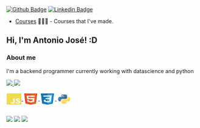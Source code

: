 [![Github Badge](https://img.shields.io/badge/-Github-000?style=flat-square&logo=Github&logoColor=white&link=https://github.com/ajsalmeida)](https://github.com/ajsalmeida)
[![Linkedin Badge](https://img.shields.io/badge/-LinkedIn-blue?style=flat-square&logo=Linkedin&logoColor=white&link=/)](https://www.linkedin.com/in/antoniojosealmeida/)



- [Courses](https://drive.google.com/drive/folders/19nZCwHbRNV9DWRKBPRLhHgDJcxZgaj7s?usp=sharing) 👨🏼‍🏫 - Courses that I've made.
## Hi, I'm Antonio José! :D 

### About me
I'm a backend programmer currently working with datascience and python
 <div>
  <a href="https://github.com/ajsalmeida">
  <img height="180em" src="https://github-readme-stats.vercel.app/api?username=ajsalmeida&show_icons=true&theme=dracula&include_all_commits=true&count_private=true"/>
  <img height="180em" src="https://github-readme-stats.vercel.app/api/top-langs/?username=ajsalmeida&layout=compact&langs_count=7&theme=dracula"/>
</div>
<div style="display: inline_block"><br>
  <img align="center" alt="ajsalmeida-Js" height="30" width="40" src="https://raw.githubusercontent.com/devicons/devicon/master/icons/javascript/javascript-plain.svg">
  <img align="center" alt="ajsalmeida-HTML" height="30" width="40" src="https://raw.githubusercontent.com/devicons/devicon/master/icons/html5/html5-original.svg">
  <img align="center" alt="ajsalmeida-CSS" height="30" width="40" src="https://raw.githubusercontent.com/devicons/devicon/master/icons/css3/css3-original.svg">
  <img align="center" alt="ajsalmeida-Python" height="30" width="40" src="https://raw.githubusercontent.com/devicons/devicon/master/icons/python/python-original.svg">
</div>
  
  ##
 
<div> 
  <a href="https://discord.gg/pDbY76q8Qf" target="_blank"><img src="https://img.shields.io/badge/Discord-7289DA?style=for-the-badge&logo=discord&logoColor=white" target="_blank"></a> 
  <a href = "mailto:ajsalmeida@hotmail.com"><img src="https://img.shields.io/badge/-MAIL-%23333?style=for-the-badge&logo=gmail&logoColor=white" target="_blank"></a>
  <a href="https://www.linkedin.com/in/antoniojosealmeida" target="_blank"><img src="https://img.shields.io/badge/-LinkedIn-%230077B5?style=for-the-badge&logo=linkedin&logoColor=white" target="_blank"></a> 
 

 
</div>

